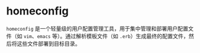 # homeconfig

`homeconfig` 是一个轻量级的用户配置管理工具，用于集中管理和部署用户配置文件（如 `vim`、`emacs` 等）。通过解析模板文件（如 `.erb`）生成最终的配置文件，然后将这些文件部署到目标目录。
